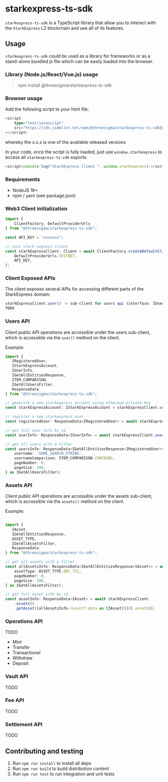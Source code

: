 # starkexpress-ts-sdk

`starkexpress-ts-sdk` is a TypeScript library that allow you to interact with the `StarkExpress` L2 blockchain and use all of its features.

## Usage

`starkexpress-ts-sdk` could be used as a library for frameworks or as a stand-alone bundled js file which can be easily loaded into the browser.

### Library (Node.js/React/Vue.js) usage

> npm install @threesigma/starkexpress-ts-sdk

### Browser usage

Add the following script to your html file:

```ts
<script
    type="text/javascript"
    src="https://cdn.jsdelivr.net/npm/@threesigma/starkexpress-ts-sdk@x.x.x/bundle.js"
></script>
```

whereby the x.x.x is one of the available released versions

In your code, once the script is fully loaded, just use `window.starkexpress` to access all `starkexpress-ts-sdk` exports.

```ts
<script>console.log("StarkExpress Client ", window.starkexpress);</script>
```

### Requirements

-   NodeJS 16+
-   npm / yarn (see package.json)

### Web3 Client initialization


```ts
import {
    ClientFactory, DefaultProviderUrls
} from "@threesigma/starkexpress-ts-sdk";

const API_KEY = "xxxxxxx";

// init stark express client
const starkExpressClient: Client = await ClientFactory.createDefaultClient(
    DefaultProviderUrls.TESTNET,
    API_KEY,
);

```

### Client Exposed APIs

The client exposes several APIs for accessing different parts of the StarkExpress domain:

```ts
starkExpressClient.user() -> sub-client for users api (interface: IUserClient)
TODO

```

### Users API

Client public API operations are accessible under the users sub-client, which is accessible via the `user()` method on the client.

Example:

```ts
import {
   IRegisteredUser,
   IStarkExpressAccount,
   IUserInfo,
   IGetAllEntitiesResponse,
   ITEM_COMPARISON,
   IGetAllUsersFilter,
   ResponseData
} from "@threesigma/starkexpress-ts-sdk";

// generate a new starkexpress account using ethereum private key
const starkExpressAccount: IStarkExpressAccount = starkExpressClient.user().generateStarkAccount("ETHEREUM_PRIVATE_KEY");

// register a new starkexpress user
const registeredUser: ResponseData<IRegisteredUser> = await starkExpressClient.user().registerStarkUser("STAREX_USERNAME", starkExpressAccount);

// get full user info by id
const userInfo: ResponseData<IUserInfo> = await starkExpressClient.user().getUserInfo(registeredUser.userId);

// get all users with a filter
const usersInfo: ResponseData<IGetAllEntitiesResponse<IRegisteredUser>> = await starkExpressClient.user().getAllUsersInfo({
    username: 'SOME_SEARCH_STRING',
    usernameComparison: ITEM_COMPARISON.CONTAINS,
    pageNumber: 0,
    pageSize: 100,
} as IGetAllUsersFilter);

```

### Assets API

Client public API operations are accessible under the assets sub-client, which is accessible via the `assets()` method on the client.

Example:

```ts

import {
   IAsset,
   IGetAllEntitiesResponse,
   ASSET_TYPE,
   IGetAllAssetsFilter,
   ResponseData
} from "@threesigma/starkexpress-ts-sdk";

// get all assets with a filter
const allAssetsInfo: ResponseData<IGetAllEntitiesResponse<IAsset>> = await starkExpressClient.assets().getAllAssetsInfo({
    assetType: ASSET_TYPE.ERC_721,
    pageNumber: 0,
    pageSize: 100,
} as IGetAllAssetsFilter);

// get full asset info by id
const assetInfo: ResponseData<IAsset> = await starkExpressClient
    .assets()
    .getAsset((allAssetsInfo.result?.data as [IAsset])[0].assetId);

```

### Operations API
TODO

- Mint
- Transfer
- Transactional
- Withdraw
- Deposit

### Vault API
TODO

### Fee API
TODO

### Settlement API
TODO

## Contributing and testing

1. Run `npm run install` to install all deps
2. Run `npm run build` to build distribution content
3. Run `npm run test` to run integration and unit tests